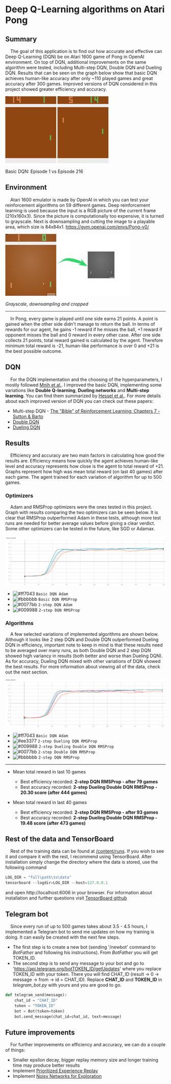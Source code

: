 # Deep Q-Learning algorithms on Atari Pong

## Summary
&nbsp;&nbsp;&nbsp;&nbsp;The goal of this application is to find out how accurate and effective can Deep Q-Learning (DQN) be on Atari 1600 game of Pong in OpenAI environment. On top of DQN, additional improvements on the same algorithm were tested, including Multi-step DQN, Double DQN and Dueling DQN. Results that can be seen on the graph below show that basic DQN achieves human-like accuracy after only ~110 played games and great accuracy after 300 games. Improved versions of DQN considered in this project showed greater efficiency and accuracy.   
  
![Pong Gif](images/000.gif) 
![Pong Gif](images/216.gif)

Basic DQN: Episode 1 vs Episode 216

## Environment
&nbsp;&nbsp;&nbsp;&nbsp;Atari 1600 emulator is made by OpenAI in which you can test your reinforcement algorithms on 59 different games. Deep reinforcement learning is used because the input is a RGB picture of the current frame (210x160x3). Since the picture is computationally too expensive, it is turned to grayscale. Next is downsampling and cutting the image to a playable area, which size is 84x84x1. https://gym.openai.com/envs/Pong-v0/
  
![](images/rgb_image.png)

*Grayscale, downsampling and cropped*  

---
&nbsp;&nbsp;&nbsp;&nbsp;In Pong, every game is played until one side earns 21 points. A point is gained when the other side didn't manage to return the ball. In terms of rewards for our agent, he gains -1 reward if he misses the ball, +1 reward if opponent misses the ball and 0 reward in every other case. After one side collects 21 points, total reward gained is calculated by the agent. Therefore minimum total reward is -21, human-like performance is over 0 and +21 is the best possible outcome.

## DQN
&nbsp;&nbsp;&nbsp;&nbsp;For the DQN implementation and the choosing of the hyperparameters, I mostly followed [Mnih et al.](https://storage.googleapis.com/deepmind-media/dqn/DQNNaturePaper.pdf). I improved the basic DQN, implementing some variations like **Double Q-learning**, **Dueling networks** and **Multi-step learning**. You can find them summarized by [Hessel et al.](https://arxiv.org/pdf/1710.02298.pdf). 
  For more details about each improved version of DQN you can check out these papers:
  
  * Multi-step DQN - [The "Bible" of Reinforcement Learning: Chapters 7 - Sutton & Barto](https://www.amazon.com/Reinforcement-Learning-Introduction-Adaptive-Computation/dp/0262039249/ref=as_li_ss_tl?keywords=reinforcement+learning&qid=1567849400&s=gateway&sr=8-1&linkCode=sl1&tag=andreaaffilia-20&linkId=e05d8ab8146051d903abb166926f6bce&language=en_US&tag=andreaaffilia-20)
  * [Double DQN](https://arxiv.org/pdf/1509.06461.pdf)
  * [Dueling DQN](http://proceedings.mlr.press/v48/wangf16.pdf)

## Results
&nbsp;&nbsp;&nbsp;&nbsp;Efficiency and accuracy are two main factors in calculating how good the results are. Efficiency means how quickly the agent achieves human-like level and accuracy represents how close is the agent to total reward of +21. Graphs represent how high was mean total reward (on last 40 games) after each game. The agent trained for each variation of algorithm for up to 500 games.
  
### Optimizers
&nbsp;&nbsp;&nbsp;&nbsp;Adam and RMSProp optimizers were the ones tested in this project. Graph with results comparing the two optimizers can be seen below. It is clear that RMSProp outperformed Adam in these tests, although more test runs are needed for better average values before giving a clear verdict. Some other optimizers can be tested in the future, like SGD or Adamax.

![](images/graph_optim.png)

- ![#ff7043](https://via.placeholder.com/15/ff7043/000000?text=+) `Basic DQN Adam`
- ![#bbbbbb](https://via.placeholder.com/15/bbbbbb/000000?text=+) `Basic DQN RMSProp`
- ![#0077bb](https://via.placeholder.com/15/0077bb/000000?text=+) `2-step DQN Adam`
- ![#009988](https://via.placeholder.com/15/009988/000000?text=+) `2-step DQN RMSProp`

### Algorithms
&nbsp;&nbsp;&nbsp;&nbsp;A few selected variations of implemented algorithms are shown below. Although it looks like 2 step DQN and Double DQN outperformed Dueling DQN in efficiency, important note to keep in mind is that these results need to be averaged over many runs, as both Double DQN and 2 step DQN showed high variancy in results (both better and worse than Dueling DQN). As for accuracy, Dueling DQN mixed with other variations of DQN showed the best results. For more information about viewing all of the data, check out the next section.

![](images/graph_total.png)

- ![#ff7043](https://via.placeholder.com/15/ff7043/000000?text=+) `Basic DQN Adam`
- ![#ee3377](https://via.placeholder.com/15/ee3377/000000?text=+) `2-step Dueling DQN RMSProp`
- ![#009988](https://via.placeholder.com/15/009988/000000?text=+) `2-step Dueling Double DQN RMSProp`
- ![#0077bb](https://via.placeholder.com/15/0077bb/000000?text=+) `2-step Double DQN RMSProp`
- ![#bbbbbb](https://via.placeholder.com/15/bbbbbb/000000?text=+) `2-step DQN RMSProp`

---

  * Mean total reward in last 10 games
    * Best efficiency recorded: **2-step DQN RMSProp - after 79 games**
    * Best accuracy recorded: **2-step Dueling Double DQN RMSProp - 20.30 score (after 444 games)**

  * Mean total reward in last 40 games
    * Best efficiency recorded: **2-step DQN RMSProp - after 93 games**
    * Best accuracy recorded: **2-step Dueling Double DQN RMSProp - 19.48 score (after 473 games)**
    
## Rest of the data and TensorBoard
&nbsp;&nbsp;&nbsp;&nbsp;Rest of the training data can be found at [/content/runs](https://github.com/leonjovanovic/deep-reinforcement-learning-atari-pong/tree/main/content/runs). If you wish to see it and compare it with the rest, I recommend using TensorBoard. After installation simply change the directory where the data is stored, use the following command
  
```python
LOG_DIR = "full\path\to\data"
tensorboard --logdir=LOG_DIR --host=127.0.0.1
```
and open http://localhost:6006 in your browser.
For information about installation and further questions visit [TensorBoard github](https://github.com/tensorflow/tensorboard/blob/master/README.md)

## Telegram bot
&nbsp;&nbsp;&nbsp;&nbsp;Since every run of up to 500 games takes about 3.5 - 4.5 hours, I implemented a Telegram bot to send me updates on how my training is doing. It can easily be created with the next few steps. 
  * The first step is to create a new bot (sending '/newbot' command to *BotFather* and following his instructions). From *BotFather* you will get TOKEN_ID. 
  * The second step is to send any message to your bot and go to 'https://api.telegram.org/botTOKEN_ID/getUpdates' where you replace TOKEN_ID with your token. There you will find CHAT_ID (result -> 0 -> message -> from -> id = CHAT_ID). Replace **CHAT_ID** and **TOKEN_ID** in *telegram_bot.py* with yours and you are good to go.
  
```python
def telegram_send(message):
    chat_id = "CHAT_ID"
    token = "TOKEN_ID"
    bot = Bot(token=token)
    bot.send_message(chat_id=chat_id, text=message)
```
## Future improvements
&nbsp;&nbsp;&nbsp;&nbsp;For further improvements on efficiency and accuracy, we can do a couple of things:
  
  * Smaller epsilon decay, bigger replay memory size and longer training time may produce better results
  * Implement [Prioritized Experience Replay](https://arxiv.org/pdf/1511.05952.pdf)
  * Implement [Noisy Networks for Exploration](https://arxiv.org/pdf/1706.10295.pdf)
  



